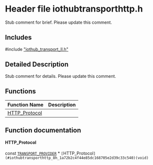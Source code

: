 # Header file iothubtransporthttp.h 

Stub comment for brief. Please update this comment.

## Includes

\#include ["iothub_transport_ll.h"](iot-c-ref-iothub-transport-ll-h.md)  

## Detailed Description

Stub comment for details. Please update this comment.

## Functions

Function Name                  | Description                                
--------------------------------|---------------------------------------------
[HTTP_Protocol](./iot-c-ref-iothubtransporthttp-h/http-protocol.md)            | 

## Function documentation

#### HTTP_Protocol 
const [`TRANSPORT_PROVIDER`](#iothub__transport__ll_8h_1a42a8931408acfbb7cb2f505ae7b29aa2) * `[`HTTP_Protocol`](#iothubtransporthttp_8h_1a72b2c4f44e85dc168705e2d39c33c540)(void)`

